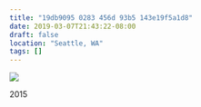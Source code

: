 ```yaml
---
title: "19db9095 0283 456d 93b5 143e19f5a1d8"
date: 2019-03-07T21:43:22-08:00
draft: false
location: "Seattle, WA"
tags: []
---
```


![](https://d17enza3bfujl8.cloudfront.net/DSCF0155.jpg)

2015
